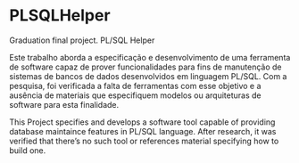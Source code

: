 PLSQLHelper
===========


Graduation final project. PL/SQL Helper

Este trabalho aborda a especificação e desenvolvimento de uma ferramenta de software capaz de prover funcionalidades para fins de manutenção de sistemas de bancos de dados desenvolvidos em linguagem PL/SQL. Com a pesquisa, foi verificada a falta de ferramentas com esse objetivo e a ausência de materiais que especifiquem modelos ou arquiteturas de software para esta finalidade.

This Project specifies and develops a software tool capable of providing database maintaince features in PL/SQL language. After research, it was verified that there’s no such tool or references material specifying how to build one.

